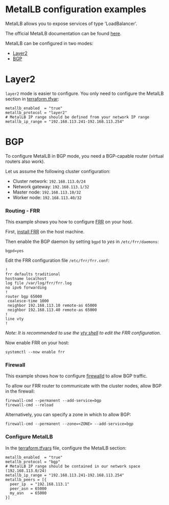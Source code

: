 # MetalLB configuration examples

MetalLB allows you to expose services of type 'LoadBalancer'.

The official MetalLB documentation can be found [here](https://www.metallb.org).

MetalLB can be configured in two modes:
- [Layer2](#layer2)
- [BGP](#bgp)

# Layer2

`layer2` mode is easier to configure. 
You only need to configure the MetalLB section in [terraform.tfvar](/terraform.tfvars):
```hcl
metallb_enabled  = "true"
metallb_protocol = "layer2"
# MetalLB IP range should be defined from your network IP range
metallb_ip_range = "192.168.113.241-192.168.113.254" 
``` 

# BGP

To configure MetalLB in BGP mode, you need a BGP-capable router 
(virtual routers also work).

Let us assume the following cluster configuration:
- Cluster network: `192.168.113.0/24`
- Network gateway: `192.168.113.1/32` 
- Master node: `192.168.113.10/32`
- Worker node: `192.168.113.40/32`

### Routing - FRR

This example shows you how to configure [FRR](https://frrouting.org/) on your host.

First, [install FRR](http://docs.frrouting.org/en/latest/installation.html) on the host machine.

Then enable the BGP daemon by setting `bgpd` to *yes* in `/etc/frr/daemons`:
```
bgpd=yes
```

Edit the FRR configuration file `/etc/frr/frr.conf`:
```
!
frr defaults traditional
hostname localhost
log file /var/log/frr/frr.log
no ipv6 forwarding
!
router bgp 65000
 coalesce-time 1000
 neighbor 192.168.113.10 remote-as 65000
 neighbor 192.168.113.40 remote-as 65000
!
line vty
!
```

*Note: It is recommended to use the [vty shell](http://docs.frrouting.org/en/latest/vtysh.html) to edit the FRR configuration.*

Now enable FRR on your host:
```
systemctl --now enable frr
```

### Firewall

This example shows how to configure [firewalld](https://firewalld.org/) to allow BGP traffic.

To allow our FRR router to communicate with the cluster nodes, allow BGP in the firewall:
```
firewall-cmd --permanent --add-service=bgp
firewall-cmd --reload
```

Alternatively, you can specify a zone in which to allow BGP:
```
firewall-cmd --permanent --zone=<ZONE> --add-service=bgp
```

### Configure MetalLB

In the [terraform.tfvars](/terraform.tfvars) file, configure the MetalLB section:
```hcl
metallb_enabled  = "true"
metallb_protocol = "bgp"
# MetalLB IP range should be contained in our network space (192.168.113.0/24)
metallb_ip_range = "192.168.113.241-192.168.113.254"
metallb_peers = [{
  peer_ip  = "192.168.113.1"
  peer_asn = 65000
  my_asn   = 65000
}]
```